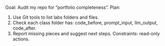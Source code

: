 Goal: Audit my repo for “portfolio completeness”.
Plan:
1) Use Git tools to list labs folders and files.
2) Check each class folder has: code_before, prompt_input, llm_output, code_after.
3) Report missing pieces and suggest next steps.
Constraints: read-only actions.
